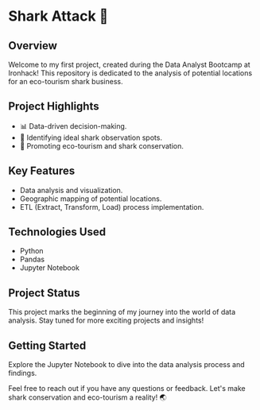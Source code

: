 # Shark Attack 🦈

## Overview
Welcome to my first project, created during the Data Analyst Bootcamp at Ironhack! This repository is dedicated to the analysis of potential locations for an eco-tourism shark business.

## Project Highlights
- 📊 Data-driven decision-making.
- 🌊 Identifying ideal shark observation spots.
- 🌱 Promoting eco-tourism and shark conservation.

## Key Features
- Data analysis and visualization.
- Geographic mapping of potential locations.
- ETL (Extract, Transform, Load) process implementation.

## Technologies Used
- Python
- Pandas
- Jupyter Notebook

## Project Status
This project marks the beginning of my journey into the world of data analysis. Stay tuned for more exciting projects and insights!

## Getting Started
Explore the Jupyter Notebook to dive into the data analysis process and findings.

Feel free to reach out if you have any questions or feedback. Let's make shark conservation and eco-tourism a reality! 🌏

